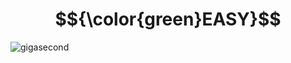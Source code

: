 # $${\color{green}EASY}$$
![gigasecond](https://user-images.githubusercontent.com/65892342/232219309-199484e7-45d7-45ed-812c-9927d95a222e.svg)
